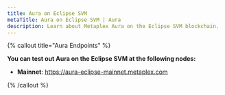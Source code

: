 ```yaml
---
title: Aura on Eclipse SVM
metaTitle: Aura on Eclipse SVM | Aura
description: Learn about Metaplex Aura on the Eclipse SVM blockchain.
---
```


{% callout title="Aura Endpoints" %}

**You can test out Aura on the Eclipse SVM at the following nodes:**
- **Mainnet**: https://aura-eclipse-mainnet.metaplex.com 

{% /callout %}